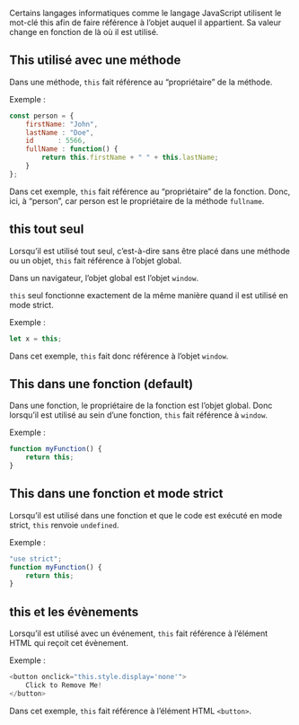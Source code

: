 Certains langages informatiques comme le langage JavaScript utilisent le mot-clé this afin de faire référence à l’objet auquel il appartient. Sa valeur change en fonction de là où il est utilisé.

## This utilisé avec une méthode

Dans une méthode, ```this``` fait référence au “propriétaire” de la méthode.

Exemple :

```js
const person = {
    firstName: "John",
    lastName : "Doe",
    id   	: 5566,
    fullName : function() {
        return this.firstName + " " + this.lastName;
    }
};
```

Dans cet exemple, ```this``` fait référence au “propriétaire” de la fonction. Donc, ici, à “person”, car person est le propriétaire de la méthode ```fullname```.

## this tout seul

Lorsqu’il est utilisé tout seul, c’est-à-dire sans être placé dans une méthode ou un objet, ```this``` fait référence à l’objet global. 

Dans un navigateur, l’objet global est l’objet ```window```. 

```this``` seul fonctionne exactement de la même manière quand il est utilisé en mode strict. 

Exemple :

```js
let x = this;
```

Dans cet exemple, ```this``` fait donc référence à l’objet ```window```.

## This dans une fonction (default)

Dans une fonction, le propriétaire de la fonction est l’objet global. Donc lorsqu’il est utilisé au sein d’une fonction, ```this``` fait référence à ```window```.

Exemple :

```js
function myFunction() {
    return this;
}
```

## This dans une fonction et mode strict

Lorsqu’il est utilisé dans une fonction et que le code est exécuté en mode strict, ```this``` renvoie ```undefined```.

Exemple :

```js
"use strict";
function myFunction() {
    return this;
}
```

## this et les évènements

Lorsqu’il est utilisé avec un événement, ```this``` fait référence à l’élément HTML qui reçoit cet évènement.

Exemple :

```js
<button onclick="this.style.display='none'">
    Click to Remove Me!
</button>
```

Dans cet exemple, ```this``` fait référence à l’élément HTML ```<button>```.
